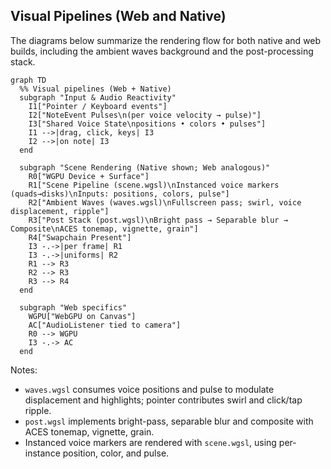 ## Visual Pipelines (Web and Native)

The diagrams below summarize the rendering flow for both native and web builds, including the ambient waves background and the post-processing stack.

```mermaid
graph TD
  %% Visual pipelines (Web + Native)
  subgraph "Input & Audio Reactivity"
    I1["Pointer / Keyboard events"]
    I2["NoteEvent Pulses\n(per voice velocity → pulse)"]
    I3["Shared Voice State\npositions • colors • pulses"]
    I1 -->|drag, click, keys| I3
    I2 -->|on note| I3
  end

  subgraph "Scene Rendering (Native shown; Web analogous)"
    R0["WGPU Device + Surface"]
    R1["Scene Pipeline (scene.wgsl)\nInstanced voice markers (quads→disks)\nInputs: positions, colors, pulse"]
    R2["Ambient Waves (waves.wgsl)\nFullscreen pass; swirl, voice displacement, ripple"]
    R3["Post Stack (post.wgsl)\nBright pass → Separable blur → Composite\nACES tonemap, vignette, grain"]
    R4["Swapchain Present"]
    I3 -.->|per frame| R1
    I3 -.->|uniforms| R2
    R1 --> R3
    R2 --> R3
    R3 --> R4
  end

  subgraph "Web specifics"
    WGPU["WebGPU on Canvas"]
    AC["AudioListener tied to camera"]
    R0 --> WGPU
    I3 -.-> AC
  end
```

Notes:

- `waves.wgsl` consumes voice positions and pulse to modulate displacement and highlights; pointer contributes swirl and click/tap ripple.
- `post.wgsl` implements bright-pass, separable blur and composite with ACES tonemap, vignette, grain.
- Instanced voice markers are rendered with `scene.wgsl`, using per-instance position, color, and pulse.
